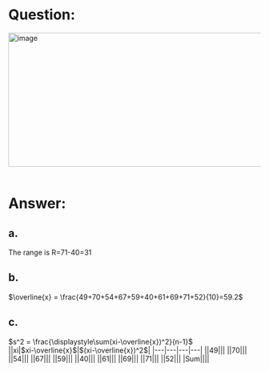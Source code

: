 # Question:<br>
<img width="595" height="267" alt="image" src="https://github.com/user-attachments/assets/56c07ecd-3387-4ea2-a645-32fcab0a38e3" /><br>
<br>
# Answer:<br>
## a.<br>
The range is R=71-40=31
## b.<br>
$\overline{x} = \frac{49+70+54+67+59+40+61+69+71+52}{10}=59.2$<br>
## c.<br>
$s^2 = \frac{\displaystyle\sum(xi-\overline{x})^2}{n-1}$<br>
||xi|$xi-\overline{x}$|$(xi-\overline{x})^2$|
|---|---|---|---|
||49|||
||70|||
||54|||
||67|||
||59|||
||40|||
||61|||
||69|||
||71|||
||52|||
|Sum||||
